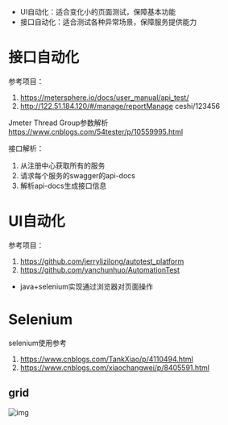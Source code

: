- UI自动化：适合变化小的页面测试，保障基本功能
- 接口自动化：适合测试各种异常场景，保障服务提供能力







# 接口自动化

参考项目：

1. https://metersphere.io/docs/user_manual/api_test/
2. http://122.51.184.120/#/manage/reportManage    ceshi/123456

Jmeter Thread Group参数解析 https://www.cnblogs.com/54tester/p/10559995.html



接口解析：

1. 从注册中心获取所有的服务
2. 请求每个服务的swagger的api-docs
3. 解析api-docs生成接口信息





# UI自动化

参考项目：

1. https://github.com/jerrylizilong/autotest_platform
2. https://github.com/yanchunhuo/AutomationTest

- java+selenium实现通过浏览器对页面操作



# Selenium

selenium使用参考

1. https://www.cnblogs.com/TankXiao/p/4110494.html
2. https://www.cnblogs.com/xiaochangwei/p/8405591.html

## grid

![img](https://www.selenium.dev/documentation/images/grid.png)